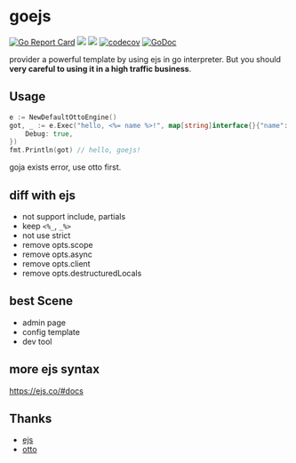 # goejs

[![Go Report Card](https://goreportcard.com/badge/github.com/lmmfy/goejs)](https://goreportcard.com/report/github.com/lmmfy/goejs)
![](https://github.com/lmmfy/goejs/workflows/gotest/badge.svg)
![](https://github.com/lmmfy/goejs/workflows/style-check/badge.svg)
[![codecov](https://codecov.io/gh/lmmfy/goejs/branch/main/graph/badge.svg)](https://codecov.io/gh/lmmfy/goejs)
[![GoDoc](https://godoc.org/github.com/lmmfy/goejs?status.svg)](https://godoc.org/github.com/lmmfy/goejs)

provider a powerful template by using ejs in go interpreter. But you should **very careful to using it in a high traffic business**.

## Usage

```go
e := NewDefaultOttoEngine()
got, _ := e.Exec("hello, <%= name %>!", map[string]interface{}{"name": "goejs"}, &contract.Option{
	Debug: true,
})
fmt.Println(got) // hello, goejs!
```

goja exists error, use otto first.

## diff with ejs

- not support include, partials
- keep `<%_`, `_%>`
- not use strict
- remove opts.scope
- remove opts.async
- remove opts.client
- remove opts.destructuredLocals

## best Scene

- admin page
- config template 
- dev tool

## more ejs syntax

https://ejs.co/#docs

## Thanks

- [ejs](https://github.com/mde/ejs/)
- [otto](https://github.com/robertkrimen/otto)
